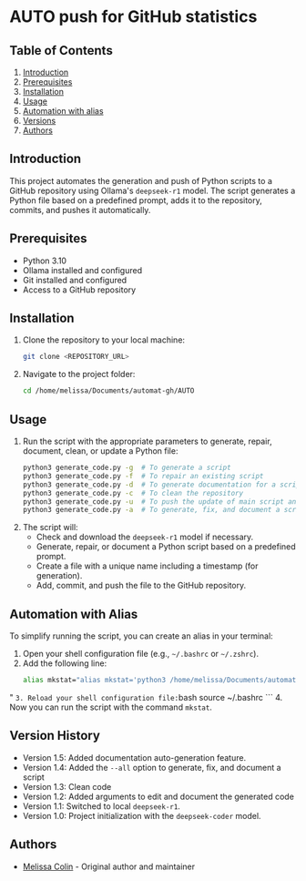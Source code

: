 # AUTO push for GitHub statistics
## Table of Contents
1. [Introduction](#introduction)
2. [Prerequisites](#prerequisites)
3. [Installation](#installation)
4. [Usage](#usage)
5. [Automation with alias](#automation-with-alias)
8. [Versions](#versions)
9. [Authors](#authors)

## Introduction
This project automates the generation and push of Python scripts to a GitHub repository using Ollama's `deepseek-r1` model. The script generates a Python file based on a predefined prompt, adds it to the repository, commits, and pushes it automatically.

## Prerequisites
- Python 3.10
- Ollama installed and configured
- Git installed and configured
- Access to a GitHub repository

## Installation
1. Clone the repository to your local machine:
    ```bash
    git clone <REPOSITORY_URL>
    ```
2. Navigate to the project folder:
    ```bash
    cd /home/melissa/Documents/automat-gh/AUTO
    ```

## Usage
1. Run the script with the appropriate parameters to generate, repair, document, clean, or update a Python file:
    ```bash
    python3 generate_code.py -g  # To generate a script
    python3 generate_code.py -f  # To repair an existing script
    python3 generate_code.py -d  # To generate documentation for a script
    python3 generate_code.py -c  # To clean the repository
    python3 generate_code.py -u  # To push the update of main script and documentation (optional add description of the update)
    python3 generate_code.py -a  # To generate, fix, and document a script
    ```
2. The script will:
    - Check and download the `deepseek-r1` model if necessary.
    - Generate, repair, or document a Python script based on a predefined prompt.
    - Create a file with a unique name including a timestamp (for generation).
    - Add, commit, and push the file to the GitHub repository.

## Automation with Alias
To simplify running the script, you can create an alias in your terminal:
1. Open your shell configuration file (e.g., `~/.bashrc` or `~/.zshrc`).
2. Add the following line:
    ```bash
    alias mkstat="alias mkstat='python3 /home/melissa/Documents/automat-gh/AUTO/generate_code.py "$@"'
"
    ```
3. Reload your shell configuration file:
    ```bash
    source ~/.bashrc
    ```
4. Now you can run the script with the command `mkstat`.

## Version History
- Version 1.5: Added documentation auto-generation feature.
- Version 1.4: Added the `--all` option to generate, fix, and document a script
- Version 1.3: Clean code
- Version 1.2: Added arguments to edit and document the generated code
- Version 1.1: Switched to local `deepseek-r1`.
- Version 1.0: Project initialization with the `deepseek-coder` model.


## Authors
- [Melissa Colin](https://github.com/ddsmlf) - Original author and maintainer